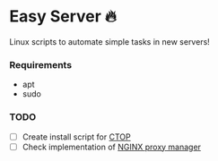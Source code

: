# Easy Server :fire:

Linux scripts to automate simple tasks in new servers!

### Requirements

- apt
- sudo

### TODO

- [ ] Create install script for [CTOP](https://github.com/bcicen/ctop)
- [ ] Check implementation of [NGINX proxy manager](https://nginxproxymanager.com/)
